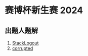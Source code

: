 # 赛博杯新生赛 2024

## 出题人题解

1. [StackLogout](https://rocketma.dev/2024/12/22/StackLogout/)
2. [corrupted](https://rocketma.dev/2024/12/18/corrupted/)
